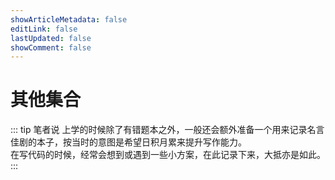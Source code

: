 ```yaml
---
showArticleMetadata: false
editLink: false
lastUpdated: false
showComment: false
---
```


# 其他集合

::: tip 笔者说
上学的时候除了有错题本之外，一般还会额外准备一个用来记录名言佳剧的本子，按当时的意图是希望日积月累来提升写作能力。  
在写代码的时候，经常会想到或遇到一些小方案，在此记录下来，大抵亦是如此。
:::
